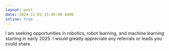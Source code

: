 ```yaml
---
layout: post
date: 2024-12-01 15:45:00-0400
inline: true
---
```

I am seeking opportunities in robotics, robot learning, and machine learning starting in early 2025. I would greatly appreciate any referrals or leads you could share.